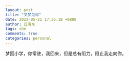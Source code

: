```yaml
---
layout: post
title: "又梦见你"
date: 2022-05-21 17:36:18 +0800
author: 丘海东 
tags: she
comments: true
categories: personal
---
```

梦回小学，你常驻，我回来，但是总有阻力，阻止我走向你。
